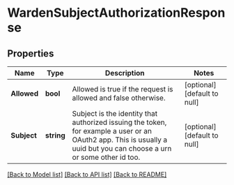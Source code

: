 # WardenSubjectAuthorizationResponse

## Properties
Name | Type | Description | Notes
------------ | ------------- | ------------- | -------------
**Allowed** | **bool** | Allowed is true if the request is allowed and false otherwise. | [optional] [default to null]
**Subject** | **string** | Subject is the identity that authorized issuing the token, for example a user or an OAuth2 app. This is usually a uuid but you can choose a urn or some other id too. | [optional] [default to null]

[[Back to Model list]](../README.md#documentation-for-models) [[Back to API list]](../README.md#documentation-for-api-endpoints) [[Back to README]](../README.md)


